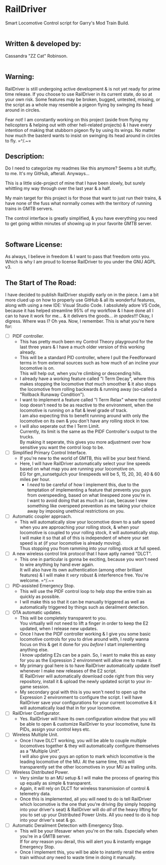 # RailDriver
Smart Locomotive Control script for Garry's Mod Train Build.<br><br>
## Written & developed by:
Cassandra "ZZ Cat" Robinson.<br><br>
## Warning:
RailDriver is still undergoing active development & is not yet ready for prime time release.
If you choose to use RailDriver in its current state, do so at your own risk.
Some features may be broken, bugged, untested, missing, or the script as a whole may resemble a pigeon flying by swinging its head around in circles.

Fear not! I am constantly working on this project (aside from flying my helicopters & helping out with other heli-related projects) & I have every intention of making that stubborn pigeon fly by using its wings. No matter how much the basterd wants to insist on swinging its head around in circles to fly. =^/.~=

## Description:
Do I need to categorize my readmes like this anymore? Seems a bit stuffy, to me. It's my GitHub, afterall. Anyways...

This is a little side-project of mine that I have been slowly, but surely whittling my way through over the last year & a half.

My main target for this project is for those that want to just run their trains, & have none of the fuss what normally comes with the territory of running trains in GMTB servers.

The control interface is greatly simplified, & you have everything you need to get going within minutes of showing up in your favorite GMTB server.<br><br>

## Software License:
As always, I believe in freedom & I want to pass that freedom onto you.
Which is why I am proud to license RailDriver to you under the GNU AGPL v3.

## The Start of The Road:
I have decided to publish RailDriver stupidly early on in the piece.
I am a bit more clued up on how to properly use GitHub & all its wonderful features, along with using a new IDE: Visual Studio Code. I absolutely adore VS Code, because it has helped streamline 95% of my workflow & I have done all I can to have it work for me... & it delivers the goods... _in spades!!!_
Okay, I digress. Where was I? Oh yea. Now, I remember. This is what you're here for:
- [ ] PIDF controller.
  - This has pretty much been my Control Theory playground for the last three years & I have a much older version of this working already.
  - This will be a standard PID controller, where I pull the Feedforward terms in from external sources such as how much of an incline your locomotive is on.<br>
  This will help out, when you're climbing or descending hills.
  - I already have a working feature called "I Term Decay", where this makes stopping the locomotive _that_ much smoother & it also stops the locomotive from rolling backwards & running away (so-called a "Rollback Runaway Condition").
  - I want to implement a feature called "I Term Relax" where the control loop doesn't need to be as reactive to the environment, when the locomotive is running on a flat & level grade of track.<br>
  I am also expecting this to benefit running around with only the locomotive on its own & you don't have any rolling stock in tow.
  - I will also seperate out the I Term Limit.<br>
  Currently, its limit is the same as the PIDF Controller's output to the trucks.<br>
  By making it seperate, this gives you more adjustment over how sensitive you want the control loop to be.
- [ ] Simplified Primary Control Interface.
  - If you're new to the world of GMTB, this will be your best friend.
  - Here, I will have RailDriver automatically select your line speeds based on what map you are running your locomotive on.<br>
  EG for gm_sunsetgulch your linespeeds will be 5, 15, 20, 30, 40 & 60 miles per hour.
    - I _need_ to be careful of how I implement this, due to the temptation of implementing a feature that prevents you guys from overspeeding, based on what linespeed zone you're in.<br>
    I want to avoid doing that as much as I can, because I view something like overspeed prevention as me taking your choice away by imposing unethical restrictions on you.
- [ ] Automatic coupler approach.
  - This will automatically slow your locomotive down to a safe speed when you are approaching your rolling stock, & when your locomotive is coupled to your rolling stock, it will automatically stop.<br>
  I will make it so that all of this is independent of where your set speed is at (if your locomotive is already moving).<br>
  Thus stopping you from ramming into your rolling stock at full speed.
- [ ] A new wireless control link protocol that I have aptly named "DLCT".
  - This one in particular is gonna be exciting, because you won't need to wire anything by hand ever again.<br>
It will also have its own authentication (among other brilliant features) & I will make it _very_ robust & interference free. You're welcome. =^/.~=
- [ ] PID-assisted Emergency Stop.
  - This will use the PIDF control loop to help stop the entire train as quickly as possible.
  - I will make this so that it can be manually triggered as well as automatically triggered by things such as derailment detection.
- [ ] OTA automatic updates.
  - This will be completely transparent to you.<br>
  You virtually will not need to lift a finger in order to keep the E2 updated, when I release new updates.
  - Once I have the PIDF controller working & I give you some basic locomotive controls for you to drive around with, I _really_ wanna focus on this & get it done for you _before_ I start implementing anything else.<br>
  I know updating E2s can be a pain. So, I want to make this as easy for you as the Expression 2 environment will allow me to make it.
  - My primary goal here is to have RailDriver automatically update itself whenever I make new releases of the E2 script.<br>
  IE RailDriver will automatically download code right from this very repository, install it & upload the newly updated script to your in-game session.
  - My secondary goal with this is you won't need to open up the Expression 2 environment to configure the script.
  I will have RailDriver save your configurations for your current locomotive & it will automatically load that in for your locomotive.
- [ ] RailDriver Configurator.
  - Yes. RailDriver will have its own configuration window that you will be able to open & customize RailDriver to your locomotive, tune its PIDs, assign your control keys etc.
- [ ] Wireless Multiple Unit.
  - Once I have DLCT working, you will be able to couple multiple locomotives together & they will automatically configure themselves as a "Multiple Unit".<br>
  I will also give you guys an option to mark which locomotive is the leading locomotive of the MU. At the same time, this will transparently set the other locomotives in your MU as trailing units.
- [ ] Wireless Distributed Power.
  - Very similar to an MU setup & I will make the process of gearing this up equally as simple & transparent.
  - Again, it will rely on DLCT for wireless transmission of control & telemetry data.
  - Once this is implemented, all you will need to do is tell RailDriver which locomotive is the one that you're driving (by simply hopping into your driver's seat) & RailDriver will do _all_ of the heavy lifting for you to set up your Distributed Power Units. All you need to do is hop into your driver's seat & go.
- [ ] Automatic Derailment Detection with Emergency Stop.
  - This will be your lifesaver when you're on the rails. Especially when you're in a GMTB server.<br>
  If for _any_ reason you derail, this will alert you & instantly engage Emergency Stop.
  - Once I implement this, you will be able to instantly rerail the entire train without _any_ need to waste time in doing it manually.